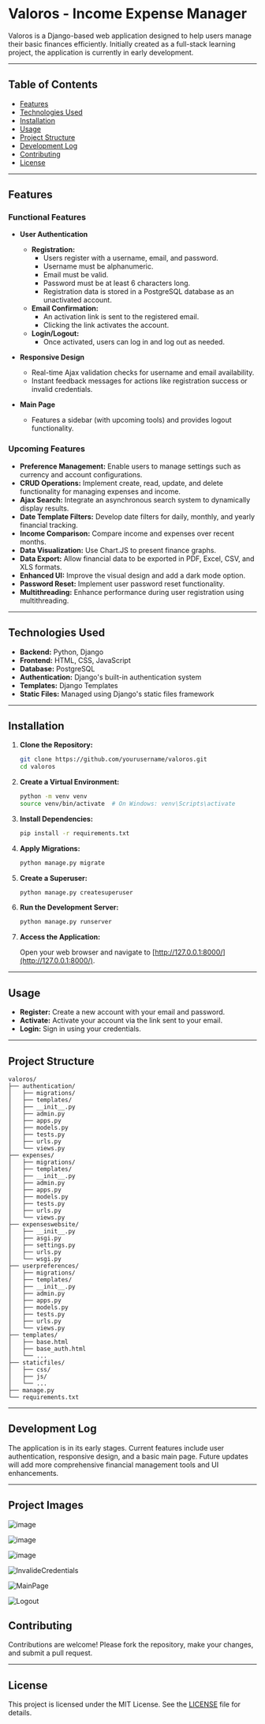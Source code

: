 # Valoros - Income Expense Manager

Valoros is a Django-based web application designed to help users manage their basic finances efficiently. Initially created as a full-stack learning project, the application is currently in early development.

---

## Table of Contents

- [Features](#features)
- [Technologies Used](#technologies-used)
- [Installation](#installation)
- [Usage](#usage)
- [Project Structure](#project-structure)
- [Development Log](#development-log)
- [Contributing](#contributing)
- [License](#license)

---

## Features

### Functional Features

- **User Authentication**
  - **Registration:**
    - Users register with a username, email, and password.
    - Username must be alphanumeric.
    - Email must be valid.
    - Password must be at least 6 characters long.
    - Registration data is stored in a PostgreSQL database as an unactivated account.
  - **Email Confirmation:**
    - An activation link is sent to the registered email.
    - Clicking the link activates the account.
  - **Login/Logout:**
    - Once activated, users can log in and log out as needed.

- **Responsive Design**
  - Real-time Ajax validation checks for username and email availability.
  - Instant feedback messages for actions like registration success or invalid credentials.

- **Main Page**
  - Features a sidebar (with upcoming tools) and provides logout functionality.

### Upcoming Features

- **Preference Management:** Enable users to manage settings such as currency and account configurations.
- **CRUD Operations:** Implement create, read, update, and delete functionality for managing expenses and income.
- **Ajax Search:** Integrate an asynchronous search system to dynamically display results.
- **Date Template Filters:** Develop date filters for daily, monthly, and yearly financial tracking.
- **Income Comparison:** Compare income and expenses over recent months.
- **Data Visualization:** Use Chart.JS to present finance graphs.
- **Data Export:** Allow financial data to be exported in PDF, Excel, CSV, and XLS formats.
- **Enhanced UI:** Improve the visual design and add a dark mode option.
- **Password Reset:** Implement user password reset functionality.
- **Multithreading:** Enhance performance during user registration using multithreading.

---

## Technologies Used

- **Backend:** Python, Django
- **Frontend:** HTML, CSS, JavaScript
- **Database:** PostgreSQL
- **Authentication:** Django's built-in authentication system
- **Templates:** Django Templates
- **Static Files:** Managed using Django's static files framework

---

## Installation

1. **Clone the Repository:**

   ```bash
   git clone https://github.com/yourusername/valoros.git
   cd valoros
   ```

2. **Create a Virtual Environment:**

   ```bash
   python -m venv venv
   source venv/bin/activate  # On Windows: venv\Scripts\activate
   ```

3. **Install Dependencies:**

   ```bash
   pip install -r requirements.txt
   ```

4. **Apply Migrations:**

   ```bash
   python manage.py migrate
   ```

5. **Create a Superuser:**

   ```bash
   python manage.py createsuperuser
   ```

6. **Run the Development Server:**

   ```bash
   python manage.py runserver
   ```

7. **Access the Application:**

   Open your web browser and navigate to [http://127.0.0.1:8000/](http://127.0.0.1:8000/).

---

## Usage

- **Register:** Create a new account with your email and password.
- **Activate:** Activate your account via the link sent to your email.
- **Login:** Sign in using your credentials.

---

## Project Structure

```plaintext
valoros/
├── authentication/
│   ├── migrations/
│   ├── templates/
│   ├── __init__.py
│   ├── admin.py
│   ├── apps.py
│   ├── models.py
│   ├── tests.py
│   ├── urls.py
│   └── views.py
├── expenses/
│   ├── migrations/
│   ├── templates/
│   ├── __init__.py
│   ├── admin.py
│   ├── apps.py
│   ├── models.py
│   ├── tests.py
│   ├── urls.py
│   └── views.py
├── expenseswebsite/
│   ├── __init__.py
│   ├── asgi.py
│   ├── settings.py
│   ├── urls.py
│   └── wsgi.py
├── userpreferences/
│   ├── migrations/
│   ├── templates/
│   ├── __init__.py
│   ├── admin.py
│   ├── apps.py
│   ├── models.py
│   ├── tests.py
│   ├── urls.py
│   └── views.py
├── templates/
│   ├── base.html
│   ├── base_auth.html
│   └── ...
├── staticfiles/
│   ├── css/
│   ├── js/
│   └── ...
├── manage.py
└── requirements.txt
```

---

## Development Log

The application is in its early stages. Current features include user authentication, responsive design, and a basic main page. Future updates will add more comprehensive financial management tools and UI enhancements.

---

## Project Images
![image](https://github.com/user-attachments/assets/816ecc2a-d5d0-4072-8a71-ee314bf0512e)

![image](https://github.com/user-attachments/assets/e4eacbf3-c706-4d70-84ea-c592245eb990)

![image](https://github.com/user-attachments/assets/f655078a-5239-455a-84f6-e0d1a38bb73e)

![InvalideCredentials](https://github.com/user-attachments/assets/deaa9573-110a-4b24-b224-b4e7f65cfbbf)

![MainPage](https://github.com/user-attachments/assets/a027e5da-f51c-4742-ad47-9514093da235)

![Logout](https://github.com/user-attachments/assets/b77a94bc-e834-4761-af0f-022a4eb6f2b5)

## Contributing

Contributions are welcome! Please fork the repository, make your changes, and submit a pull request.

---

## License

This project is licensed under the MIT License. See the [LICENSE](LICENSE) file for details.
